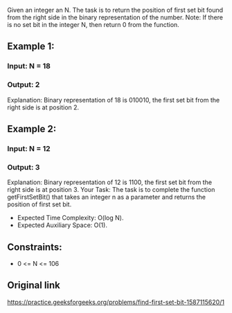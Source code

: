 Given an integer an N. The task is to return the position of first set bit found from the right side in the binary representation of the number.
Note: If there is no set bit in the integer N, then return 0 from the function.  

## Example 1:

### Input: N = 18
### Output: 2
Explanation: Binary representation of 18 is 010010,
the first set bit from the right side is at position 2.

## Example 2:

### Input: N = 12 
### Output: 3 
Explanation: Binary representation of  12 is 1100,
the first set bit from the right side is at position 3.
Your Task:
The task is to complete the function getFirstSetBit() that takes an integer n as a parameter and returns the position of first set bit.

* Expected Time Complexity: O(log N).
* Expected Auxiliary Space: O(1).

## Constraints:
* 0 <= N <= 106

## Original link
https://practice.geeksforgeeks.org/problems/find-first-set-bit-1587115620/1